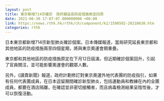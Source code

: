 ```yaml
---
layout: post
title: 東京都增714宗確診　政府擬延長防疫措施兩至四周
date: 2021-06-30 17:07:07.000000000 +08:00
link: https://news.rthk.hk/rthk/ch/component/k2/1598502-20210630.htm
categories: rthk
---
```


日本東京都新增714宗新型肺炎確診個案。日本傳媒報道，當局研究延長東京都和其他地區的防疫措施兩至四個星期，將與東京奧運會期重疊。

東京都和其他地區的防疫措施原定在下月12日屆滿，但近期確診個案回升，引起了官員關注，並可能影響奧運會的觀眾人數。

另外，《讀賣新聞》報道，政府計劃修訂對東京奧運外地代表團的防疫指引，如果有任何代表團成員，在日本逗留期間確診新型肺炎，包括運動員和教練在內的全團成員，都要在酒店隔離，在確認並非密切接觸者，而且病毒檢測結果呈陰性後，才可以恢復活動。
